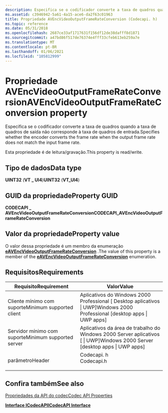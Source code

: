 ```yaml
---
description: Especifica se o codificador converte a taxa de quadros quando a taxa de quadros de saída não corresponde à taxa de quadros de entrada.
ms.assetid: c3946942-5a61-4a15-ace6-da2f63c01963
title: Propriedade AVEncVideoOutputFrameRateConversion (Codecapi. h)
ms.topic: reference
ms.date: 05/31/2018
ms.openlocfilehash: 2687ce33af1717631f156df12de38dafff8d1871
ms.sourcegitcommit: a47bd86f517de76374e4fff33cfeb613eb259a7e
ms.translationtype: MT
ms.contentlocale: pt-BR
ms.lasthandoff: 01/06/2021
ms.locfileid: "105812999"
---
```

# <a name="avencvideooutputframerateconversion-property"></a><span data-ttu-id="fa5f7-103">Propriedade AVEncVideoOutputFrameRateConversion</span><span class="sxs-lookup"><span data-stu-id="fa5f7-103">AVEncVideoOutputFrameRateConversion property</span></span>

<span data-ttu-id="fa5f7-104">Especifica se o codificador converte a taxa de quadros quando a taxa de quadros de saída não corresponde à taxa de quadros de entrada.</span><span class="sxs-lookup"><span data-stu-id="fa5f7-104">Specifies whether the encoder converts the frame rate when the output frame rate does not match the input frame rate.</span></span>

<span data-ttu-id="fa5f7-105">Esta propriedade é de leitura/gravação.</span><span class="sxs-lookup"><span data-stu-id="fa5f7-105">This property is read/write.</span></span>

## <a name="data-type"></a><span data-ttu-id="fa5f7-106">Tipo de dados</span><span class="sxs-lookup"><span data-stu-id="fa5f7-106">Data type</span></span>

<span data-ttu-id="fa5f7-107">**UINT32** (**VT \_ UI4**)</span><span class="sxs-lookup"><span data-stu-id="fa5f7-107">**UINT32** (**VT\_UI4**)</span></span>

## <a name="property-guid"></a><span data-ttu-id="fa5f7-108">GUID da propriedade</span><span class="sxs-lookup"><span data-stu-id="fa5f7-108">Property GUID</span></span>

<span data-ttu-id="fa5f7-109">**CODECAPI \_ AVEncVideoOutputFrameRateConversion**</span><span class="sxs-lookup"><span data-stu-id="fa5f7-109">**CODECAPI\_AVEncVideoOutputFrameRateConversion**</span></span>

## <a name="property-value"></a><span data-ttu-id="fa5f7-110">Valor da propriedade</span><span class="sxs-lookup"><span data-stu-id="fa5f7-110">Property value</span></span>

<span data-ttu-id="fa5f7-111">O valor dessa propriedade é um membro da enumeração [**eAVEncVideoOutputFrameRateConversion**](/windows/win32/api/codecapi/ne-codecapi-eavencvideooutputframerateconversion) .</span><span class="sxs-lookup"><span data-stu-id="fa5f7-111">The value of this property is a member of the [**eAVEncVideoOutputFrameRateConversion**](/windows/win32/api/codecapi/ne-codecapi-eavencvideooutputframerateconversion) enumeration.</span></span>

## <a name="requirements"></a><span data-ttu-id="fa5f7-112">Requisitos</span><span class="sxs-lookup"><span data-stu-id="fa5f7-112">Requirements</span></span>



| <span data-ttu-id="fa5f7-113">Requisito</span><span class="sxs-lookup"><span data-stu-id="fa5f7-113">Requirement</span></span> | <span data-ttu-id="fa5f7-114">Valor</span><span class="sxs-lookup"><span data-stu-id="fa5f7-114">Value</span></span> |
|-------------------------------------|---------------------------------------------------------------------------------------|
| <span data-ttu-id="fa5f7-115">Cliente mínimo com suporte</span><span class="sxs-lookup"><span data-stu-id="fa5f7-115">Minimum supported client</span></span><br/> | <span data-ttu-id="fa5f7-116">Aplicativos do Windows 2000 Professional \[ Desktop aplicativos \| UWP\]</span><span class="sxs-lookup"><span data-stu-id="fa5f7-116">Windows 2000 Professional \[desktop apps \| UWP apps\]</span></span><br/>                     |
| <span data-ttu-id="fa5f7-117">Servidor mínimo com suporte</span><span class="sxs-lookup"><span data-stu-id="fa5f7-117">Minimum supported server</span></span><br/> | <span data-ttu-id="fa5f7-118">Aplicativos da área de trabalho do Windows 2000 Server aplicativos \[ \| UWP\]</span><span class="sxs-lookup"><span data-stu-id="fa5f7-118">Windows 2000 Server \[desktop apps \| UWP apps\]</span></span><br/>                           |
| <span data-ttu-id="fa5f7-119">parâmetro</span><span class="sxs-lookup"><span data-stu-id="fa5f7-119">Header</span></span><br/>                   | <dl> <span data-ttu-id="fa5f7-120"><dt>Codecapi. h</dt></span><span class="sxs-lookup"><span data-stu-id="fa5f7-120"><dt>Codecapi.h</dt></span></span> </dl> |



## <a name="see-also"></a><span data-ttu-id="fa5f7-121">Confira também</span><span class="sxs-lookup"><span data-stu-id="fa5f7-121">See also</span></span>

<dl> <dt>

[<span data-ttu-id="fa5f7-122">Propriedades da API do codec</span><span class="sxs-lookup"><span data-stu-id="fa5f7-122">Codec API Properties</span></span>](codec-api-properties.md)
</dt> <dt>

[<span data-ttu-id="fa5f7-123">**Interface ICodecAPI**</span><span class="sxs-lookup"><span data-stu-id="fa5f7-123">**ICodecAPI Interface**</span></span>](/windows/desktop/api/Strmif/nn-strmif-icodecapi)
</dt> </dl>

 

